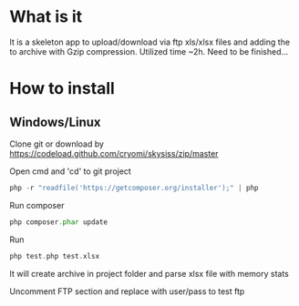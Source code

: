 What is it
===========
It is a skeleton app to upload/download via ftp xls/xlsx files and adding the to archive with Gzip compression. Utilized time ~2h. Need to be finished...

How to install
=======

Windows/Linux
-----
Clone git or download by https://codeload.github.com/cryomi/skysiss/zip/master 

Open cmd and 'cd' to git project

```php
php -r "readfile('https://getcomposer.org/installer');" | php
```

Run composer

```php
php composer.phar update
```

Run
```php
php test.php test.xlsx
```
It will create archive in project folder and parse xlsx file with memory stats

Uncomment FTP section and replace with user/pass to test ftp
